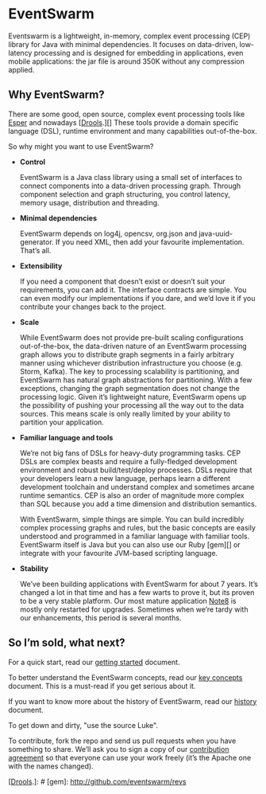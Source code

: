 # EventSwarm

Eventswarm is a lightweight, in-memory, complex event processing (CEP)
library for Java with minimal dependencies. It focuses on data-driven,
low-latency processing and is designed for embedding in applications,
even mobile applications: the jar file is around 350K without any
compression applied.

## Why EventSwarm?

There are some good, open source, complex event processing tools like
[Esper][] and nowadays [[Drools](http://drools.org).][] These tools
provide a domain specific language (DSL), runtime environment and many
capabilities out-of-the-box.

So why might you want to use EventSwarm?

-   **Control**

    EventSwarm is a Java class library using a small set of interfaces
    to connect components into a data-driven processing graph. Through
    component selection and graph structuring, you control latency,
    memory usage, distribution and threading.

-   **Minimal dependencies**

    EventSwarm depends on log4j, opencsv, org.json and
    java-uuid-generator. If you need XML, then add your favourite
    implementation. That’s all.

-   **Extensibility**

    If you need a component that doesn’t exist or doesn’t suit your
    requirements, you can add it. The interface contracts are simple.
    You can even modify our implementations if you dare, and we’d love
    it if you contribute your changes back to the project.

-   **Scale**

    While EventSwarm does not provide pre-built scaling configurations
    out-of-the-box, the data-driven nature of an EventSwarm processing
    graph allows you to distribute graph segments in a fairly arbitrary
    manner using whichever distribution infrastructure you choose (e.g.
    Storm, Kafka). The key to processing scalability is partitioning,
    and EventSwarm has natural graph abstractions for partitioning. With
    a few exceptions, changing the graph segmentation does not change
    the processing logic. Given it’s lightweight nature, EventSwarm
    opens up the possibility of pushing your processing all the way out
    to the data sources. This means scale is only really limited by your
    ability to partition your application.

-   **Familiar language and tools**

    We’re not big fans of DSLs for heavy-duty programming tasks. CEP
    DSLs are complex beasts and require a fully-fledged development
    environment and robust build/test/deploy processes. DSLs require
    that your developers learn a new language, perhaps learn a different
    development toolchain and understand complex and sometimes arcane
    runtime semantics. CEP is also an order of magnitude more complex
    than SQL because you add a time dimension and distribution
    semantics.

    With EventSwarm, simple things are simple. You can build incredibly
    complex processing graphs and rules, but the basic concepts are
    easily understood and programmed in a familiar language with
    familiar tools. EventSwarm itself is Java but you can also use our
    Ruby [gem][] or integrate with your favourite JVM-based scripting
    language.

-   **Stability**

    We’ve been building applications with EventSwarm for about 7 years.
    It’s changed a lot in that time and has a few warts to prove it, but
    its proven to be a very stable platform. Our most mature application
    [Note8](https://note8.com.au) is mostly only restarted for upgrades.
    Sometimes when we’re tardy with our enhancements, this period is
    several months.

## So I’m sold, what next?

For a quick start, read our [getting started](./GETTING\_STARTED.md)
document.

To better understand the EventSwarm concepts, read our [key
concepts](./CONCEPTS.md) document. This is a must-read if you get
serious about it.

If you want to know more about the history of EventSwarm, read our
[history](./HISTORY.md) document.

To get down and dirty, "use the source Luke".

To contribute, fork the repo and send us pull requests when you have
something to share. We’ll ask you to sign a copy of our [contribution
agreement](./CONTRIBUTORS\_AGREEMENT.txt) so that everyone can use your
work freely (it’s the Apache one with the names changed).

  [Esper]: http://esper.org
  [[Drools](http://drools.org).]: #
  [gem]: http://github.com/eventswarm/revs
